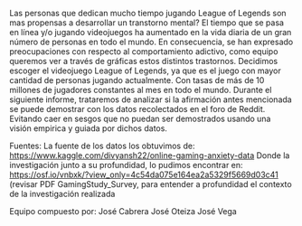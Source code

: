 Las personas que dedican mucho tiempo jugando League of Legends son mas propensas a desarrollar un transtorno mental?
El tiempo que se pasa en línea y/o jugando videojuegos ha aumentado en la vida diaria de un gran número de personas en todo el mundo. En consecuencia, se han expresado preocupaciones con respecto al comportamiento adictivo, como equipo queremos ver a través de gráficas estos distintos trastornos. Decidimos escoger el videojuego League of Legends, ya que es el juego con mayor cantidad de personas jugando actualmente. Con tasas de más de 10 millones de jugadores constantes al mes en todo el mundo. Durante el siguiente informe, trataremos de analizar si la afirmación antes mencionada se puede demostrar con los datos recolectados en el foro de Reddit. Evitando caer en sesgos que no puedan ser demostrados usando una visión empirica y guiada por dichos datos.

Fuentes: La fuente de los datos los obtuvimos de: https://www.kaggle.com/divyansh22/online-gaming-anxiety-data
Donde la investigación junto a su profundidad, lo pudimos encontrar en: https://osf.io/vnbxk/?view_only=4c54da075e164ea2a5329f5669d03c41 (revisar PDF GamingStudy_Survey, para entender a profundidad el contexto de la investigación realizada

Equipo compuesto por:
José Cabrera
José Oteiza
José Vega
